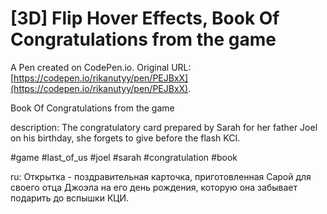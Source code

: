 # [3D] Flip Hover Effects, Book Of Congratulations  from the game

A Pen created on CodePen.io. Original URL: [https://codepen.io/rikanutyy/pen/PEJBxX](https://codepen.io/rikanutyy/pen/PEJBxX).

Book Of Congratulations  from the game

description:
The congratulatory card prepared by Sarah for her father Joel on his birthday, she forgets to give before the flash KCI.

#game #last_of_us #joel #sarah #congratulation  #book

ru: Открытка - поздравительная карточка, приготовленная Сарой для своего отца Джоэла на его день рождения, которую она забывает подарить до вспышки КЦИ.